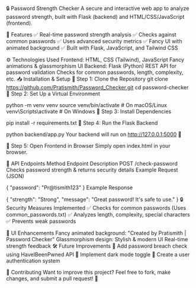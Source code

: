 🔒 Password Strength Checker
A secure and interactive web app to analyze password strength, built with Flask (backend) and HTML/CSS/JavaScript (frontend).

🚀 Features
✅ Real-time password strength analysis
✅ Checks against common passwords
✅ Uses advanced security metrics
✅ Fancy UI with animated background
✅ Built with Flask, JavaScript, and Tailwind CSS

⚙️ Technologies Used
Frontend:
HTML, CSS (Tailwind), JavaScript
Fancy animations & glassmorphism UI
Backend:
Flask (Python)
REST API for password validation
Checks for common passwords, length, complexity, etc.
📥 Installation & Setup
🔹 Step 1: Clone the Repository
git clone https://github.com/Pratismith/Password_Checker.git
cd password-checker
🔹 Step 2: Set Up a Virtual Environment

python -m venv venv
source venv/bin/activate   # On macOS/Linux
venv\Scripts\activate      # On Windows
🔹 Step 3: Install Dependencies

pip install -r requirements.txt
🔹 Step 4: Run the Flask Backend

python backend/app.py
Your backend will run on http://127.0.0.1:5000 🚀

🔹 Step 5: Open Frontend in Browser
Simply open index.html in your browser.

🔗 API Endpoints
Method	Endpoint	Description
POST	/check-password	Checks password strength & returns security details
Example Request (JSON)


{
  "password": "Pr@tismith123"
}
Example Response

{
  "strength": "Strong",
  "message": "Great password! It's safe to use."
}
🔒 Security Measures Implemented
✅ Checks for common passwords (Uses common_passwords.txt)
✅ Analyzes length, complexity, special characters
✅ Prevents weak passwords

🎨 UI Enhancements
Fancy animated background: "Created by Pratismith | Password Checker"
Glassmorphism design: Stylish & modern UI
Real-time strength feedback
🛠️ Future Improvements
🔹 Add password breach check using HaveIBeenPwned API
🔹 Implement dark mode toggle
🔹 Create a user authentication system

🤝 Contributing
Want to improve this project? Feel free to fork, make changes, and submit a pull request! 🚀

